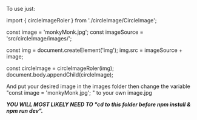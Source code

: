 To use just: 

import { circleImageRoler } from './circleImage/CircleImage';

const image = 'monkyMonk.jpg';
const imageSource = 'src/circleImage/images/';

const img = document.createElement('img');
img.src = imageSource + image;

const circleImage = circleImageRoler(img);
document.body.appendChild(circleImage);

And put your  desired image in the images folder then change the variable "const image = 'monkyMonk.jpg';
" to your own image.jpg


***YOU WILL MOST LIKELY NEED TO "cd to this folder before npm install & npm run dev".***
